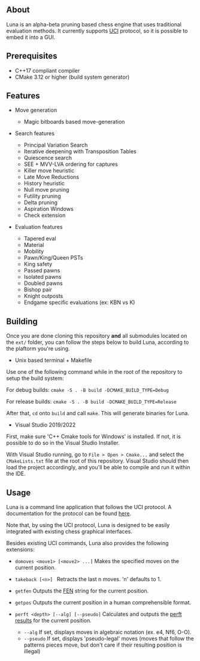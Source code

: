 ## About

Luna is an alpha-beta pruning based chess engine that uses traditional evaluation methods.
It currently supports [UCI](https://en.wikipedia.org/wiki/Universal_Chess_Interface) protocol, so it is possible to embed it into a GUI.

## Prerequisites

- C++17 compliant compiler
- CMake 3.12 or higher (build system generator)

## Features

- Move generation
  - Magic bitboards based move-generation

- Search features
  - Principal Variation Search
  - Iterative deepening with Transposition Tables
  - Quiescence search
  - SEE + MVV-LVA ordering for captures
  - Killer move heuristic
  - Late Move Reductions
  - History heuristic
  - Null move pruning
  - Futility pruning
  - Delta pruning
  - Aspiration Windows
  - Check extension
  
- Evaluation features
  - Tapered eval 
  - Material
  - Mobility
  - Pawn/King/Queen PSTs
  - King safety
  - Passed pawns
  - Isolated pawns
  - Doubled pawns
  - Bishop pair
  - Knight outposts
  - Endgame specific evaluations (ex: KBN vs K)

## Building

Once you are done cloning this repository **and** all submodules located on the ```ext/``` folder, you can follow the steps below to build Luna, according to the plaftorm you're using.

- Unix based terminal + Makefile

Use one of the following command while in the root of the repository to setup the build system:

For debug builds: ```cmake -S . -B build -DCMAKE_BUILD_TYPE=Debug```

For release builds: ```cmake -S . -B build -DCMAKE_BUILD_TYPE=Release```

After that, ```cd``` onto ```build``` and call ```make```. This will generate binaries for
Luna.

- Visual Studio 2019/2022 

First, make sure 'C++ Cmake tools for Windows' is installed. If not, it is possible
to do so in the Visual Studio Installer.

With Visual Studio running, go to ```File > Open > Cmake...``` and select the ```CMakeLists.txt``` file
at the root of this repository. Visual Studio should then load the project accordingly, and you'll
be able to compile and run it within the IDE.

## Usage

Luna is a command line application that follows the UCI protocol. A documentation for the protocol can be found [here](http://wbec-ridderkerk.nl/html/UCIProtocol.html).

Note that, by using the UCI protocol, Luna is designed to be easily integrated with existing chess graphical interfaces.

Besides existing UCI commands, Luna also provides the following extensions:

* ```domoves <move1> [<move2> ...]``` Makes the specified moves on the current position.

* ```takeback [<n>] ``` Retracts the last n moves. 'n' defaults to 1.

* ```getfen``` Outputs the [FEN](https://en.wikipedia.org/wiki/Forsyth%E2%80%93Edwards_Notation) string for the current position.

* ```getpos``` Outputs the current position in a human comprehensible format.

* ```perft <depth> [--alg] [--pseudo]``` Calculates and outputs the [perft results](https://www.chessprogramming.org/Perft_Results) for the current position.
  * ```--alg``` If set, displays moves in algebraic notation (ex. e4, Nf6, O-O).
  * ```--pseudo``` If set, displays 'pseudo-legal' moves (moves that follow the patterns pieces move, but don't care if their resulting position is illegal)